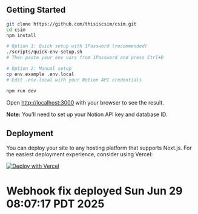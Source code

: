 ## Getting Started

```bash
git clone https://github.com/thisiscsim/csim.git
cd csim
npm install

# Option 1: Quick setup with 1Password (recommended)
./scripts/quick-env-setup.sh
# Then paste your env vars from 1Password and press Ctrl+D

# Option 2: Manual setup
cp env.example .env.local
# Edit .env.local with your Notion API credentials

npm run dev
```

Open [http://localhost:3000](http://localhost:3000) with your browser to see the result.

**Note:** You'll need to set up your Notion API key and database ID.

## Deployment

You can deploy your site to any hosting platform that supports Next.js. For the easiest deployment experience, consider using Vercel:

[![Deploy with Vercel](https://vercel.com/button)](https://vercel.com/new/clone?repository-url=https%3A%2F%2Fgithub.com%2Fibelick%2Fnim&env=NEXT_PUBLIC_SITE_URL&project-name=nim&repository-name=nim&redirect-url=https%3A%2F%2Ftwitter.com%2Fibelick&demo-title=Nim&demo-description=Nim%20is%20a%20free%20and%20open-source%20minimal%20personal%20website%20template%20built%20with%20Next.js%2015%2C%20React%2019%2C%20and%20Motion-Primitives.&demo-url=https%3A%2F%2Fnim.vercel.app&demo-image=https%3A%2F%2Fraw.githubusercontent.com%2Fibelick%2Fnim%2Frefs%2Fheads%2Fmain%2F.github%2Fassets%2Freadme.png&teamSlug=ibelick)

# Webhook fix deployed Sun Jun 29 08:07:17 PDT 2025
